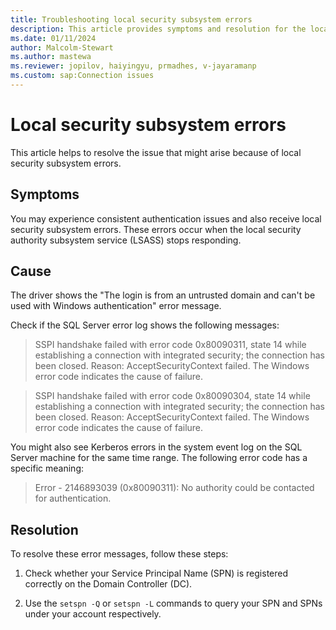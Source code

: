 ```yaml
---
title: Troubleshooting local security subsystem errors
description: This article provides symptoms and resolution for the local security subsystem related consistent authentication issues.
ms.date: 01/11/2024
author: Malcolm-Stewart
ms.author: mastewa
ms.reviewer: jopilov, haiyingyu, prmadhes, v-jayaramanp
ms.custom: sap:Connection issues
---
```


# Local security subsystem errors

This article helps to resolve the issue that might arise because of local security subsystem errors.

## Symptoms

You may experience consistent authentication issues and also receive local security subsystem errors. 
These errors occur when the local security authority subsystem service (LSASS) stops responding.

## Cause

The driver shows the "The login is from an untrusted domain and can't be used with Windows authentication" error message.

Check if the SQL Server error log shows the following messages:

> SSPI handshake failed with error code 0x80090311, state 14 while establishing a connection with integrated security; the connection has been closed. Reason: AcceptSecurityContext failed. The Windows error code indicates the cause of failure.

> SSPI handshake failed with error code 0x80090304, state 14 while establishing a connection with integrated security; the connection has been closed. Reason: AcceptSecurityContext failed. The Windows error code indicates the cause of failure.

You might also see Kerberos errors in the system event log on the SQL Server machine for the same time range. The following error code has a specific meaning:

> Error - 2146893039 (0x80090311): No authority could be contacted for authentication.

## Resolution

To resolve these error messages, follow these steps:

1. Check whether your Service Principal Name (SPN) is registered correctly on the Domain Controller (DC).

1. Use the `setspn -Q` or `setspn -L` commands to query your SPN and SPNs under your account respectively.
